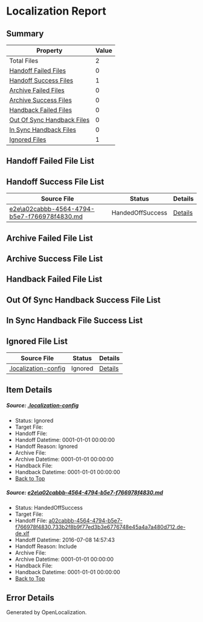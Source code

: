 # <a name='report-top'></a> Localization Report

## Summary
 Property | Value 
 -------- | ----- 
 Total Files | 2
[ Handoff Failed Files ](#handoff-failed-list)| 0
[ Handoff Success Files ](#handoff-success-list)| 1
[ Archive Failed Files ](#archive-failed-list)| 0
[ Archive Success Files ](#archive-success-list)| 0
[ Handback Failed Files ](#handback-failed-list)| 0
[ Out Of Sync Handback Files ](#outofsync-handback-success-list)| 0
[ In Sync Handback Files ](#insync-handback-success-list)| 0
[ Ignored Files ](#ignored-list)| 1

## <a name='handoff-failed-list'></a> Handoff Failed File List

## <a name='handoff-success-list'></a> Handoff Success File List
 Source File | Status | Details 
 ----------- | ------ | ------- 
 [e2e\a02cabbb-4564-4794-b5e7-f766978f4830.md](https://github.com/OpenLocalizationTestOrg/oltest/blob/4842ad64a84c8d39ed9beb78888a31f453d88449/e2e/a02cabbb-4564-4794-b5e7-f766978f4830.md) | HandedOffSuccess | [Details](#71e940e99e1dad783fe9283eda5c9a1e3cd803461)

## <a name='archive-failed-list'></a> Archive Failed File List

## <a name='archive-success-list'></a> Archive Success File List

## <a name='handback-failed-list'></a> Handback Failed File List

## <a name='outofsync-handback-success-list'></a> Out Of Sync Handback Success File List

## <a name='insync-handback-success-list'></a> In Sync Handback File Success List

## <a name='ignored-list'></a> Ignored File List
 Source File | Status | Details 
 ----------- | ------ | ------- 
 [.localization-config](https://github.com/OpenLocalizationTestOrg/oltest/blob/4842ad64a84c8d39ed9beb78888a31f453d88449/.localization-config) | Ignored | [Details](#3d4f252ac210baf56311d7e97dcc2db10974dbd20)

## Item Details
##### <a name='3d4f252ac210baf56311d7e97dcc2db10974dbd20'></a> Source: [.localization-config](https://github.com/OpenLocalizationTestOrg/oltest/blob/4842ad64a84c8d39ed9beb78888a31f453d88449/.localization-config)
* Status: Ignored
* Target File: 
* Handoff File: 
* Handoff Datetime: 0001-01-01 00:00:00
* Handoff Reason: Ignored
* Archive File: 
* Archive Datetime: 0001-01-01 00:00:00
* Handback File: 
* Handback Datetime: 0001-01-01 00:00:00
* [Back to Top](#report-top)

##### <a name='71e940e99e1dad783fe9283eda5c9a1e3cd803461'></a> Source: [e2e\a02cabbb-4564-4794-b5e7-f766978f4830.md](https://github.com/OpenLocalizationTestOrg/oltest/blob/4842ad64a84c8d39ed9beb78888a31f453d88449/e2e/a02cabbb-4564-4794-b5e7-f766978f4830.md)
* Status: HandedOffSuccess
* Target File: 
* Handoff File: [a02cabbb-4564-4794-b5e7-f766978f4830.733b2f8b9f77ed3b3e6776748e45a4a7a480d712.de-de.xlf](https://github.com/OpenLocalizationTestOrg/olhandoff-e2e/blob/ceef9726f9ef14ffad204958e3da5050efc464aa/ol-handoff/OpenLocalizationTestOrg/oltest-dede-fly/ci/ht/a02cabbb-4564-4794-b5e7-f766978f4830.733b2f8b9f77ed3b3e6776748e45a4a7a480d712.de-de.xlf)
* Handoff Datetime: 2016-07-08 14:57:43
* Handoff Reason: Include
* Archive File: 
* Archive Datetime: 0001-01-01 00:00:00
* Handback File: 
* Handback Datetime: 0001-01-01 00:00:00
* [Back to Top](#report-top)


## Error Details

Generated by OpenLocalization.
